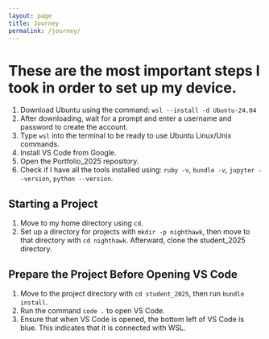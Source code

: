 ```yaml
---
layout: page
title: Journey
permalink: /journey/
---
```


<h1>These are the most important steps I took in order to set up my device.</h1>

<ol>
    <li>Download Ubuntu using the command: <code>wsl --install -d Ubuntu-24.04</code></li>
    <li>After downloading, wait for a prompt and enter a username and password to create the account.</li>
    <li>Type <code>wsl</code> into the terminal to be ready to use Ubuntu Linux/Unix commands.</li>
    <li>Install VS Code from Google.</li>
    <li>Open the Portfolio_2025 repository.</li>
    <li>Check if I have all the tools installed using: <code>ruby -v</code>, <code>bundle -v</code>, <code>jupyter --version</code>, <code>python --version</code>.</li>
</ol>

<h2>Starting a Project</h2>
<ol>
    <li>Move to my home directory using <code>cd</code>.</li>
    <li>Set up a directory for projects with <code>mkdir -p nighthawk</code>, then move to that directory with <code>cd nighthawk</code>. Afterward, clone the student_2025 directory.</li>
</ol>

<h2>Prepare the Project Before Opening VS Code</h2>
<ol> 
    <li>Move to the project directory with <code>cd student_2025</code>, then run <code>bundle install</code>.</li>
    <li>Run the command <code>code .</code> to open VS Code.</li>
    <li>Ensure that when VS Code is opened, the bottom left of VS Code is blue. This indicates that it is connected with WSL.</li>
</ol>

<script src="https://utteranc.es/client.js"
        repo="Ellioty15/Elliot_2025"
        issue-term="pathname"
        theme="github-light"
        crossorigin="anonymous"
        async>
</script>